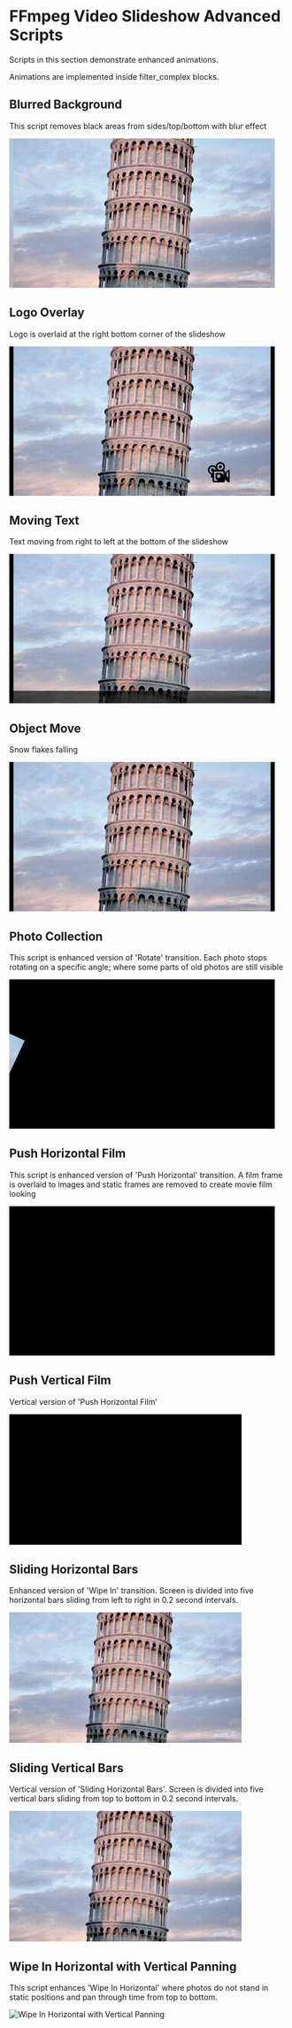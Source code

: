 # FFmpeg Video Slideshow Advanced Scripts

Scripts in this section demonstrate enhanced animations.

Animations are implemented inside filter_complex blocks.


## Blurred Background

This script removes black areas from sides/top/bottom with blur effect

![Blurred Background](../docs/advanced_blurred_background.gif)


## Logo Overlay

Logo is overlaid at the right bottom corner of the slideshow

![Logo Overlay](../docs/advanced_logo_overlay.gif)


## Moving Text

Text moving from right to left at the bottom of the slideshow

![Moving Text](../docs/advanced_moving_text.gif)


## Object Move

Snow flakes falling

![Object Move](../docs/advanced_object_move.gif)


## Photo Collection

This script is enhanced version of 'Rotate' transition. Each photo stops rotating on a specific angle; where some parts of old photos are still visible

![Photo Collection](../docs/advanced_photo_collection.gif)


## Push Horizontal Film

This script is enhanced version of 'Push Horizontal' transition. A film frame is overlaid to images and static frames are removed to create movie film looking

![Push Horizontal Film](../docs/advanced_push_horizontal_film.gif)


## Push Vertical Film

Vertical version of 'Push Horizontal Film'

![Push Vertical Film](../docs/advanced_push_vertical_film.gif)


## Sliding Horizontal Bars

Enhanced version of 'Wipe In' transition. Screen is divided into five horizontal bars sliding from left to right in 0.2 second intervals.

![Sliding Horizontal Bars](../docs/advanced_sliding_bars_horizontal.gif)


## Sliding Vertical Bars

Vertical version of 'Sliding Horizontal Bars'. Screen is divided into five vertical bars sliding from top to bottom in 0.2 second intervals.

![Sliding Vertical Bars](../docs/advanced_sliding_bars_vertical.gif)


## Wipe In Horizontal with Vertical Panning

This script enhances 'Wipe In Horizontal' where photos do not stand in static positions and pan through time from top to bottom.

![Wipe In Horizontal with Vertical Panning](../docs/advanced_wipe_in_horizontal_with_panning_vertical.gif)